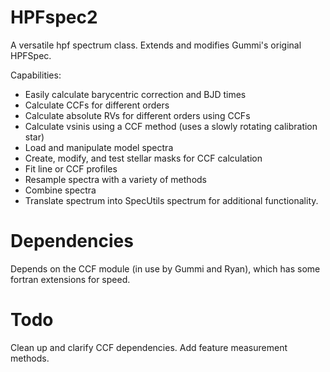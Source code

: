 
# HPFspec2

A versatile hpf spectrum class. Extends and modifies Gummi's original HPFSpec.

Capabilities:

- Easily calculate barycentric correction and BJD times
- Calculate CCFs for different orders
- Calculate absolute RVs for different orders using CCFs
- Calculate vsinis using a CCF method (uses a slowly rotating calibration star)
- Load and manipulate model spectra
- Create, modify, and test stellar masks for CCF calculation
- Fit line or CCF profiles
- Resample spectra with a variety of methods
- Combine spectra
- Translate spectrum into SpecUtils spectrum for additional functionality.

# Dependencies
Depends on the CCF module (in use by Gummi and Ryan), which has some fortran extensions for speed.

# Todo
Clean up and clarify CCF dependencies.
Add feature measurement methods.
